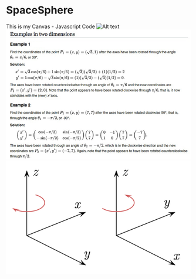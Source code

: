 # SpaceSphere
This is my Canvas - Javascript Code 
![Alt text](http://s3.amazonaws.com/mpatric/assets/original/texture2d-rotating-point.png "Optional Title")
![Alt text](https://raw.githubusercontent.com/SpaceG/SpaceSphere/master/examples/img/spin.jpg "Optional Title")
![Alt text](https://raw.githubusercontent.com/SpaceG/SpaceSphere/master/examples/img/_2spin.png "Optional Title")



